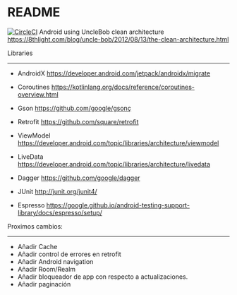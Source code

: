 # README #
[![CircleCI](https://circleci.com/gh/Javieraeros/Github.svg?style=svg)](https://circleci.com/gh/Javieraeros/Github)
Android using UncleBob clean architecture https://8thlight.com/blog/uncle-bob/2012/08/13/the-clean-architecture.html

Libraries
********************
- AndroidX https://developer.android.com/jetpack/androidx/migrate
- Coroutines https://kotlinlang.org/docs/reference/coroutines-overview.html
- Gson https://github.com/google/gsonç
- Retrofit https://github.com/square/retrofit
- ViewModel https://developer.android.com/topic/libraries/architecture/viewmodel
- LiveData https://developer.android.com/topic/libraries/architecture/livedata
- Dagger https://github.com/google/dagger

- JUnit http://junit.org/junit4/
- Espresso https://google.github.io/android-testing-support-library/docs/espresso/setup/

Proximos cambios: 
*********************************
- Añadir Cache
- Añadir control de errores en retrofit
- Añadir Android navigation
- Añadir Room/Realm
- Añadir bloqueador de app con respecto a actualizaciones.
- Añadir paginación

